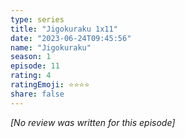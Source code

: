 ```yaml
---
type: series
title: "Jigokuraku 1x11"
date: "2023-06-24T09:45:56"
name: "Jigokuraku"
season: 1
episode: 11
rating: 4
ratingEmoji: ⭐️⭐️⭐️⭐️
share: false
---
```


_[No review was written for this episode]_
